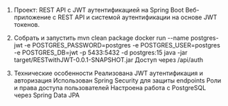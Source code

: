 1. Проект: REST API с JWT аутентификацией на Spring Boot
   Веб-приложение с REST API и системой аутентификации на основе JWT токенов.

2. Собрать и запустить
   mvn clean package
   docker run --name postgres-jwt -e POSTGRES_PASSWORD=postgres -e POSTGRES_USER=postgres -e POSTGRES_DB=jwt -p 5433:5432 -d postgres:15
   java -jar target/RESTwithJWT-0.0.1-SNAPSHOT.jar
   Доступ через /api/auth
   
3. Технические особенности
   Реализована JWT аутентификация и авторизация 
   Использован Spring Security для защиты endpoints
   Роли и права доступа пользователей
   Настроена работа с PostgreSQL через Spring Data JPA
